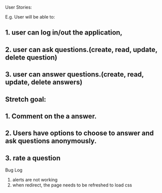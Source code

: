 User Stories:

E.g. User will be able to:
## 1. user can log in/out the application,
## 2. user can ask questions.(create, read, update, delete question)
## 3. user can answer questions.(create, read, update, delete answers)

## Stretch goal:
## 1. Comment on the a answer.
## 2. Users have options to choose to answer and ask questions anonymously.
## 3. rate a question


Bug Log
1. alerts are not working
2. when redirect, the page needs to be refreshed to load css